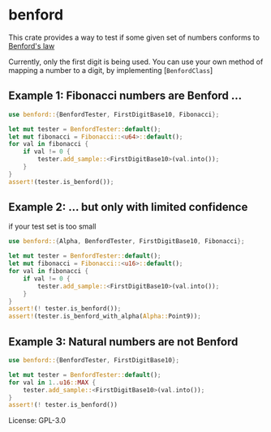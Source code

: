 # benford

This crate provides a way to test if some given set of numbers conforms to
[Benford's law](https://en.wikipedia.org/wiki/Benford%27s_law)

Currently, only the first digit is being used. You can use your own method
of mapping a number to a digit, by implementing [`BenfordClass`]

## Example 1: Fibonacci numbers are Benford ...

```rust
use benford::{BenfordTester, FirstDigitBase10, Fibonacci};

let mut tester = BenfordTester::default();
let mut fibonacci = Fibonacci::<u64>::default();
for val in fibonacci {
    if val != 0 {
        tester.add_sample::<FirstDigitBase10>(val.into());
    }
}
assert!(tester.is_benford());
```

## Example 2: ... but only with limited confidence

if your test set is too small

```rust
use benford::{Alpha, BenfordTester, FirstDigitBase10, Fibonacci};

let mut tester = BenfordTester::default();
let mut fibonacci = Fibonacci::<u16>::default();
for val in fibonacci {
    if val != 0 {
        tester.add_sample::<FirstDigitBase10>(val.into());
    }
}
assert!(! tester.is_benford());
assert!(tester.is_benford_with_alpha(Alpha::Point9));
```

## Example 3: Natural numbers are not Benford

```rust
use benford::{BenfordTester, FirstDigitBase10};

let mut tester = BenfordTester::default();
for val in 1..u16::MAX {
    tester.add_sample::<FirstDigitBase10>(val.into());
}
assert!(! tester.is_benford())
```

License: GPL-3.0
